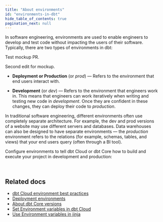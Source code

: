 ```yaml
---
title: "About environments"
id: "environments-in-dbt"
hide_table_of_contents: true
pagination_next: null
---
```


In software engineering, environments are used to enable engineers to develop and test code without impacting the users of their software. Typically, there are two types of environments in dbt:

Test mockup PR.

Second edit for mockup.

- **Deployment or Production** (or _prod_) &mdash; Refers to the environment that end users interact with. 

- **Development** (or _dev_) &mdash; Refers to the environment that engineers work in. This means that engineers can work iteratively when writing and testing new code in _development_. Once they are confident in these changes, they can deploy their code to _production_.

In traditional software engineering, different environments often use completely separate architecture. For example, the dev and prod versions of a website may use different servers and databases. <Term id="data-warehouse">Data warehouses</Term> can also be designed to have separate environments &mdash; the _production_ environment refers to the relations (for example, schemas, tables, and <Term id="view">views</Term>) that your end users query (often through a BI tool).

Configure environments to tell dbt Cloud or dbt Core how to build and execute your project in development and production:

<div className="grid--2-col">

<Card
    title="Environments in dbt Cloud"
    body="Seamlessly configure development and deployment environments in dbt Cloud to control how your project runs in both the dbt Cloud IDE, dbt Cloud CLI, and dbt jobs."
    link="/docs/dbt-cloud-environments"
    icon="dbt-bit"/>

<Card
    title="Environments in dbt Core"
    body="Setup and maintain separate deployment and development environments through the use of targets within a profile file"
    link="/docs/core/dbt-core-environments"
    icon="command-line"/>

</div> <br />

## Related docs

- [dbt Cloud environment best practices](/guides/set-up-ci)
- [Deployment environments](/docs/deploy/deploy-environments)
- [About dbt Core versions](/docs/dbt-versions/core)
- [Set Environment variables in dbt Cloud](/docs/build/environment-variables#special-environment-variables)
- [Use Environment variables in jinja](/reference/dbt-jinja-functions/env_var)
